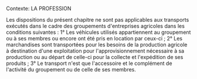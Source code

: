 Contexte: LA PROFESSION

Les dispositions du présent chapitre ne sont pas applicables aux transports exécutés dans le cadre des groupements d'entreprises agricoles dans les conditions suivantes : 1° Les véhicules utilisés appartiennent au groupement ou à ses membres ou encore ont été pris en location par ceux-ci ; 2° Les marchandises sont transportées pour les besoins de la production agricole à destination d'une exploitation pour l'approvisionnement nécessaire à sa production ou au départ de celle-ci pour la collecte et l'expédition de ses produits ; 3° Le transport n'est que l'accessoire et le complément de l'activité du groupement ou de celle de ses membres.